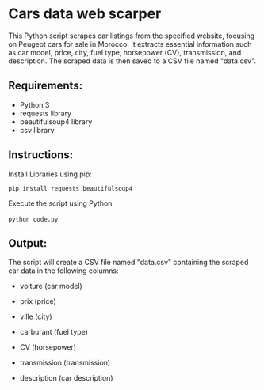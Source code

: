 #  Cars data web scarper

This Python script scrapes car listings from the specified website, focusing on Peugeot cars for sale in Morocco. It extracts essential information such as car model, price, city, fuel type, horsepower (CV), transmission, and description. The scraped data is then saved to a CSV file named "data.csv".

## Requirements:

* Python 3
* requests library 
* beautifulsoup4 library 
* csv library
  
## Instructions:

Install Libraries using pip:

`pip install requests beautifulsoup4`

Execute the script using Python:

`python code.py`.

## Output:

The script will create a CSV file named "data.csv" containing the scraped car data in the following columns:

* voiture (car model)

* prix (price)

* ville (city)

* carburant (fuel type)

* CV (horsepower)

* transmission (transmission)

* description (car description)
